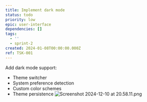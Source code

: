 ```yaml
---
title: Implement dark mode
status: todo
priority: low
epic: user-interface
dependencies: []
tags:
  - ''
  - sprint-2
created: 2024-01-08T00:00:00.000Z
ref: TSK-001
---
```

Add dark mode support:
- Theme switcher
- System preference detection
- Custom color schemes
- Theme persistence
![Screenshot 2024-12-10 at 20.58.11.png](/task-images/1736339222715-Screenshot-2024-12-10-at-20.58.11.png)
